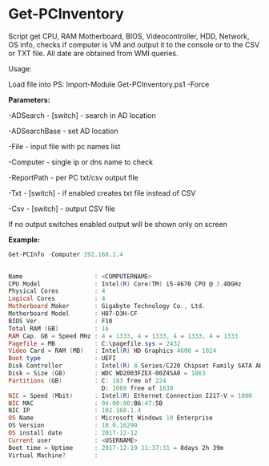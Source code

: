 # Get-PCInventory

Script get CPU, RAM Motherboard, BIOS, Videocontroller, HDD, Network, OS info, checks if computer is VM and output it to the console or to the CSV or TXT file. All date are obtained from WMI queries.


Usage:

Load file into PS: Import-Module Get-PCInventory.ps1 -Force

**Parameters:**

-ADSearch - [switch] - search in AD location

-ADSearchBase - set AD location

-File - input file with pc names list

-Computer - single ip or dns name to check

-ReportPath - per PC txt/csv output file

-Txt - [switch] - if enabled creates txt file instead of CSV

-Csv - [switch] - output CSV file

If no output switches enabled output will be shown only on screen 


**Example:**

```powershell
Get-PCInfo -Computer 192.168.1.4
 

Name                    : <COMPUTERNAME>
CPU Model               : Intel(R) Core(TM) i5-4670 CPU @ 3.40GHz
Physical Cores          : 4
Logical Cores           : 4
Motherboard Maker       : Gigabyte Technology Co., Ltd.
Motherboard Model       : H87-D3H-CF
BIOS Ver.               : F10
Total RAM (GB)          : 16
RAM Cap. GB = Speed MHz : 4 = 1333, 4 = 1333, 4 = 1333, 4 = 1333
Pagefile = MB           : C:\pagefile.sys = 2432
Video Card = RAM (MB)   : Intel(R) HD Graphics 4600 = 1024
Boot type               : UEFI
Disk Controller         : Intel(R) 8 Series/C220 Chipset Family SATA AHCI Controller
Disk = Size (GB)        : WDC WD2003FZEX-00Z4SA0 = 1863
Partitions (GB)         : C: 183 free of 224
                          D: 1089 free of 1638
NIC = Speed (Mbit)      : Intel(R) Ethernet Connection I217-V = 1000
NIC MAC                 : 94:00:00:B6:47:5B
NIC IP                  : 192.168.1.4
OS Name                 : Microsoft Windows 10 Enterprise
OS Version              : 10.0.16299
OS install date         : 2017-12-12
Current user            : <USERNAME>
Boot time = Uptime      : 2017-12-19 11:37:31 = 8days 2h 39m
Virtual Machine?        :
```

